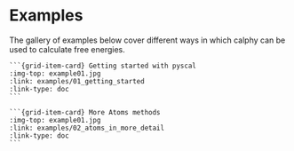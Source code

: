 # Examples

The gallery of examples below cover different ways in which calphy can be used to calculate free energies.

````{grid} 3
```{grid-item-card} Getting started with pyscal
:img-top: example01.jpg
:link: examples/01_getting_started
:link-type: doc
```

```{grid-item-card} More Atoms methods
:img-top: example01.jpg
:link: examples/02_atoms_in_more_detail
:link-type: doc
```

